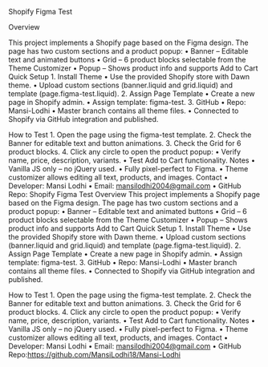 Shopify Figma Test 

Overview

This project implements a Shopify page based on the Figma design.
The page has two custom sections and a product popup:
	•	Banner – Editable text and animated buttons
	•	Grid – 6 product blocks selectable from the Theme Customizer
	•	Popup – Shows product info and supports Add to Cart
Quick Setup
	1.	Install Theme
	•	Use the provided Shopify store with Dawn theme.
	•	Upload custom sections (banner.liquid and grid.liquid) and template (page.figma-test.liquid).
	2.	Assign Page Template
	•	Create a new page in Shopify admin.
	•	Assign template: figma-test.
	3.	GitHub
	•	Repo: Mansi-Lodhi
	•	Master branch contains all theme files.
	•	Connected to Shopify via GitHub integration and published.

How to Test
	1.	Open the page using the figma-test template.
	2.	Check the Banner for editable text and button animations.
	3.	Check the Grid for 6 product blocks.
	4.	Click any circle to open the product popup:
	•	Verify name, price, description, variants.
	•	Test Add to Cart functionality.
Notes
	•	Vanilla JS only – no jQuery used.
	•	Fully pixel-perfect to Figma.
	•	Theme customizer allows editing all text, products, and images.
Contact
	•	Developer: Mansi Lodhi
	•	Email: mansilodhi2004@gmail.com
	•	GitHub Repo: Shopify Figma Test 
Overview
This project implements a Shopify page based on the Figma design.
The page has two custom sections and a product popup:
	•	Banner – Editable text and animated buttons
	•	Grid – 6 product blocks selectable from the Theme Customizer
	•	Popup – Shows product info and supports Add to Cart
Quick Setup
	1.	Install Theme
	•	Use the provided Shopify store with Dawn theme.
	•	Upload custom sections (banner.liquid and grid.liquid) and template (page.figma-test.liquid).
	2.	Assign Page Template
	•	Create a new page in Shopify admin.
	•	Assign template: figma-test.
	3.	GitHub
	•	Repo: Mansi-Lodhi
	•	Master branch contains all theme files.
	•	Connected to Shopify via GitHub integration and published.

How to Test
	1.	Open the page using the figma-test template.
	2.	Check the Banner for editable text and button animations.
	3.	Check the Grid for 6 product blocks.
	4.	Click any circle to open the product popup:
	•	Verify name, price, description, variants.
	•	Test Add to Cart functionality.
Notes
	•	Vanilla JS only – no jQuery used.
	•	Fully pixel-perfect to Figma.
	•	Theme customizer allows editing all text, products, and images.
Contact
	•	Developer: Mansi Lodhi
	•	Email: mansilodhi2004@gmail.com
	•	GitHub Repo:https://github.com/MansiLodhi18/Mansi-Lodhi

